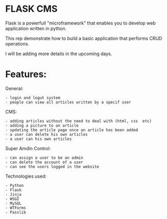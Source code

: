 # FLASK CMS
Flask is a powerfull "microframework" that enables you to develop web application written in python.

This rep demonstrate how to build a basic application that performs CRUD operations.

I will be adding more details in the upcoming days.

# Features:

General:
   
    - login and logut system    
    - people can view all articles written by a specif user
  
CMS:

    - adding articles without the need to deal with (html, css  etc)
    - adding a picture to an article
    - updating the article page once an article has been added
    - a user can delete his own articles
    - a user can his own articles 
  
Super Amdin Control:

    - can assign a user to be an admin
    - can delete the account of a user
    - can see the users logged in the website


Technologies used:

    - Python
    - Flask
    - Jinja
    - WSGI
    - MySQL
    - WTForms
    - Passlib